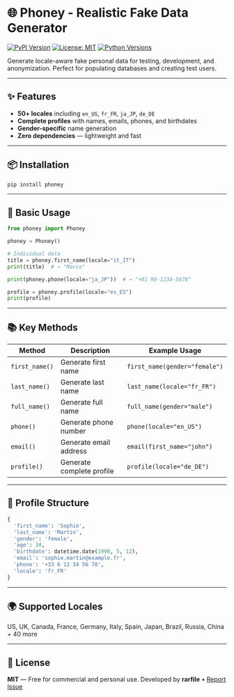 # 🌐 Phoney - Realistic Fake Data Generator

[![PyPI Version](https://img.shields.io/pypi/v/phoney?color=blue)](https://pypi.org/project/phoney/)
[![License: MIT](https://img.shields.io/badge/License-MIT-green.svg)](https://opensource.org/licenses/MIT)
[![Python Versions](https://img.shields.io/pypi/pyversions/phoney)](https://pypi.org/project/phoney/)

Generate locale-aware fake personal data for testing, development, and anonymization. Perfect for populating databases and creating test users.

---

## ✨ Features

* **50+ locales** including `en_US`, `fr_FR`, `ja_JP`, `de_DE`
* **Complete profiles** with names, emails, phones, and birthdates
* **Gender-specific** name generation
* **Zero dependencies** — lightweight and fast

---

## 📦 Installation

```bash
pip install phoney
```

---

## 🚀 Basic Usage

```python
from phoney import Phoney

phoney = Phoney()

# Individual data
title = phoney.first_name(locale="it_IT")
print(title)  # → "Marco"

print(phoney.phone(locale="ja_JP"))  # → "+81 90-1234-5678"

profile = phoney.profile(locale="es_ES")
print(profile)
```

---

## 📚 Key Methods

| Method         | Description               | Example Usage                 |
| -------------- | ------------------------- | ----------------------------- |
| `first_name()` | Generate first name       | `first_name(gender="female")` |
| `last_name()`  | Generate last name        | `last_name(locale="fr_FR")`   |
| `full_name()`  | Generate full name        | `full_name(gender="male")`    |
| `phone()`      | Generate phone number     | `phone(locale="en_US")`       |
| `email()`      | Generate email address    | `email(first_name="john")`    |
| `profile()`    | Generate complete profile | `profile(locale="de_DE")`     |

---

## 🧩 Profile Structure

```python
{
  'first_name': 'Sophie',
  'last_name': 'Martin',
  'gender': 'female',
  'age': 34,
  'birthdate': datetime.date(1990, 5, 12),
  'email': 'sophie.martin@example.fr',
  'phone': '+33 6 12 34 56 78',
  'locale': 'fr_FR'
}
```

---

## 🌍 Supported Locales

US, UK, Canada, France, Germany, Italy, Spain, Japan, Brazil, Russia, China + 40 more

---

## 📜 License

**MIT** — Free for commercial and personal use.
Developed by **rarfile** • [Report Issue](https://github.com/YTstyo/phoney/issues)

